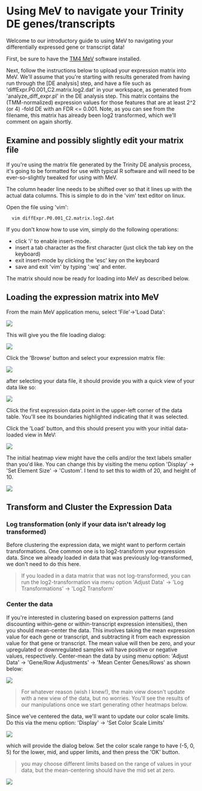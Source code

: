 # Using MeV to navigate your Trinity DE genes/transcripts

Welcome to our introductory guide to using MeV to navigating your differentially expressed gene or transcript data!

First, be sure to have the [TM4 MeV](http://www.tm4.org/mev.html) software installed.

Next, follow the instructions below to upload your expression matrix into MeV.  We'll assume that you're starting with results generated from having run through the [DE analysis] step, and have a file such as 'diffExpr.P0.001_C2.matrix.log2.dat' in your workspace, as generated from 'analyze_diff_expr.pl' in the DE analysis step.  This matrix contains the (TMM-normalized) expression values for those features that are at least 2^2 (or 4) -fold DE with an FDR <= 0.001.  Note, as you can see from the filename, this matrix has already been log2 transformed, which we'll comment on again shortly.

## Examine and possibly slightly edit your matrix file

If you're using the matrix file generated by the Trinity DE analysis process, it's going to be formatted for use with typical R software and will need to be ever-so-slightly tweaked for using with MeV.

The column header line needs to be shifted over so that it lines up with the actual data columns.  This is simple to do in the 'vim' text editor on linux.

Open the file using 'vim':

      vim diffExpr.P0.001_C2.matrix.log2.dat

If you don't know how to use vim, simply do the following operations:

* click 'i' to enable insert-mode.
* insert a tab character as the first character (just click the tab key on the keyboard)
* exit insert-mode by clicking the 'esc' key on the keyboard
* save and exit 'vim' by typing ':wq' and enter.

The matrix should now be ready for loading into MeV as described below.

## Loading the expression matrix into MeV

From the main MeV application menu, select 'File'->'Load Data':

<img src="https://raw.githubusercontent.com/wiki/trinityrnaseq/trinityrnaseq/images/MeV_guide/load_data_menu.png" />

This will give you the file loading dialog:

<img src="https://raw.githubusercontent.com/wiki/trinityrnaseq/trinityrnaseq/images/MeV_guide/load_data_dialog.png"  />

Click the 'Browse' button and select your expression matrix file:

<img src="https://raw.githubusercontent.com/wiki/trinityrnaseq/trinityrnaseq/images/MeV_guide/select_matrix_file.png"  />

after selecting your data file, it should provide you with a quick view of your data like so:

<img src="https://raw.githubusercontent.com/wiki/trinityrnaseq/trinityrnaseq/images/MeV_guide/click_first_data_cell.png"  />

Click the first expression data point in the upper-left corner of the data table. You'll see its boundaries highlighted indicating that it was selected.

Click the 'Load' button, and this should present you with your initial data-loaded view in MeV:

<img src="https://raw.githubusercontent.com/wiki/trinityrnaseq/trinityrnaseq/images/MeV_guide/initial_MeV_loaded_data_view.png"  />


The initial heatmap view might have the cells and/or the text labels smaller than you'd like. You can change this by visiting the menu option 'Display' -> 'Set Element Size' -> 'Custom'.  I tend to set this to width of 20, and height of 10.

<img src="https://raw.githubusercontent.com/wiki/trinityrnaseq/trinityrnaseq/images/MeV_guide/change_heatmap_element_size.png"  />
 

## Transform and Cluster the Expression Data

### Log transformation (only if your data isn't already log transformed)

Before clustering the expression data, we might want to perform certain transformations.  One common one is to log2-transform your expression data.  Since we already loaded in data that was previously log-transformed, we don't need to do this here. 

>If you loaded in a data matrix that was not log-transformed, you can run the log2-transformation via menu option 'Adjust Data' -> 'Log Transformations' -> 'Log2 Transform'

### Center the data

If you're interested in clustering based on expression patterns (and discounting within-gene or within-transcript expression intensities), then you should mean-center the data.  This involves taking the mean expression value for each gene or transcript, and subtracting it from each expression value for that gene or transcript.  The mean value will then be zero, and your upregulated or downregulated samples will have positive or negative values, respectively.  Center-mean the data by using menu option: 'Adjust Data' -> 'Gene/Row Adjustments' -> 'Mean Center Genes/Rows' as shown below:

<img src="https://raw.githubusercontent.com/wiki/trinityrnaseq/trinityrnaseq/images/MeV_guide/mean_center_data.png"  />

>For whatever reason (wish I knew!), the main view doesn't update with a new view of the data, but no worries. You'll see the results of our manipulations once we start generating other heatmaps below.

Since we've centered the data, we'll want to update our color scale limits.  Do this via the menu option: 'Display' -> 'Set Color Scale Limits'

<img src="https://raw.githubusercontent.com/wiki/trinityrnaseq/trinityrnaseq/images/MeV_guide/set_color_scale_limits_menu.png" />

which will provide the dialog below.  Set the color scale range to have (-5, 0, 5) for the lower, mid, and upper limits, and then press the 'OK' button. 
>you may choose different limits based on the range of values in your data, but the mean-centering should have the mid set at zero.

<img src="https://raw.githubusercontent.com/wiki/trinityrnaseq/trinityrnaseq/images/MeV_guide/set_color_scale_limits_dialog.png" />